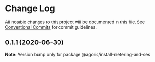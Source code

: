 # Change Log

All notable changes to this project will be documented in this file.
See [Conventional Commits](https://conventionalcommits.org) for commit guidelines.

## 0.1.1 (2020-06-30)

**Note:** Version bump only for package @agoric/install-metering-and-ses
